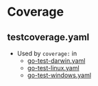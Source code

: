 # Coverage

## testcoverage.yaml

- Used by `coverage:` in
  - [go-test-darwin.yaml]
  - [go-test-linux.yaml]
  - [go-test-windows.yaml]

[go-test-darwin.yaml]: ../workflows/README.md#go-test-darwinyaml
[go-test-linux.yaml]: ../workflows/README.md#go-test-linuxyaml
[go-test-windows.yaml]: ../workflows/README.md#go-test-windowsyaml
